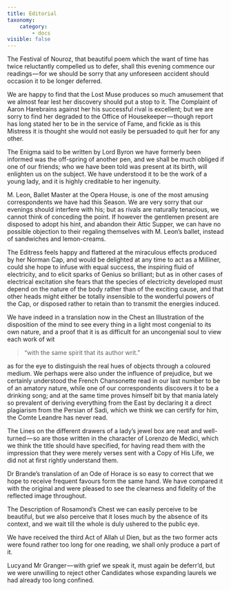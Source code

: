 ```yaml
---
title: Editorial
taxonomy:
    category:
        - docs
visible: false
---
```


The Festival of Nouroz, that beautiful poem which the want of time has twice reluctantly compelled us to defer, shall this evening commence our readings — for we should be sorry that any unforeseen accident should occasion it to be longer deferred.

We are happy to find that the Lost Muse produces so much amusement that we almost fear lest her discovery should put a stop to it. The Complaint of Aaron Harebrains against her his successful rival is excellent; but we are sorry to find her degraded to the Office of Housekeeper — though report has long stated her to be in the service of Fame, and fickle as is this Mistress it is thought she would not easily be persuaded to quit her for any other.

The Enigma said to be written by Lord Byron we have formerly been informed was the off-spring of another pen, and we shall be much obliged if one of our friends; who we have been told was present at its birth, will enlighten us on the subject. We have understood it to be the work of a young lady, and it is highly creditable to her ingenuity.

M. Leon, Ballet Master at the Opera House, is one of the most amusing correspondents we have had this Season. We are very sorry that our evenings should interfere with his; but as rivals are naturally tenacious, we cannot think of conceding the point. If however the gentlemen present are disposed to adopt his hint, and abandon their Attic Supper, we can have no possible objection to their regaling themselves with M. Leon’s ballet, instead of sandwiches and lemon-creams.  

The Editress feels happy and flattered at the miraculous effects produced by her Norman Cap, and would be delighted at any time to act as a Milliner, could she hope to infuse with equal success, the inspiring fluid of electricity, and to elicit sparks of Genius so brilliant; but as in other cases of electrical excitation she fears that the species of electricity developed must depend on the nature of the body rather than of the exciting cause, and that other heads might either be totally insensible to the wonderful powers of the Cap, or disposed rather to retain than to transmit the energies induced.

We have indeed in a translation now in the Chest an Illustration of the disposition of the mind to see every thing in a light most congenial to its own nature, and a proof that it is as difficult for an uncongenial soul to view each work of wit 

> “with the same spirit that its author writ.”

as for the eye to distinguish the real hues of objects through a coloured medium. We perhaps were also under the influence of prejudice, but we certainly understood the French Chansonette read in our last number to be of an amatory nature, while one of our correspondents discovers it to be a drinking song; and at the same time proves himself bit by that mania lately so prevalent of deriving everything from the East by declaring it a direct plagiarism from the Persian of Sadi, which we think we can certify for him, the Comte Leandre has never read.

The Lines on the different drawers of a lady’s jewel box are neat and well-turned — so are those written in the character of Lorenzo de Medici, which we think the title should have specified, for having read them with the impression that they were merely verses sent with a Copy of His Life, we did not at first rightly understand them.

Dr Brande’s translation of an Ode of Horace is so easy to correct that we hope to receive frequent favours form the same hand. We have compared it with the original and were pleased to see the clearness and fidelity of the reflected image throughout.

The Description of Rosamond’s Chest we can easily perceive to be beautiful, but we also perceive that it loses much by the absence of its context, and we wait till the whole is duly ushered to the public eye.

We have received the third Act of Allah ul Dien, but as the two former acts were found rather too long for one reading, we shall only produce a part of it.

Lucy and Mr Granger — with grief we speak it, must again be deferr’d, but we were unwilling to reject other Candidates whose expanding laurels we had already too long confined.